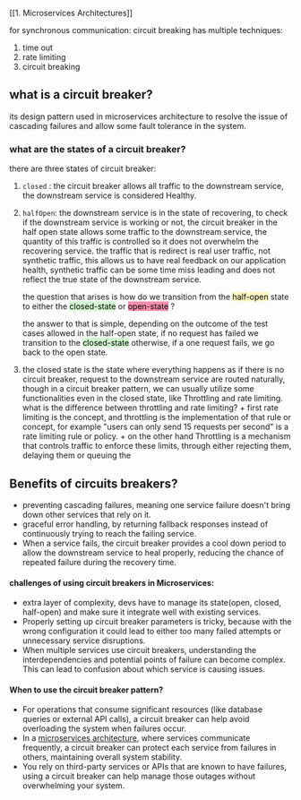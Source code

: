 [[1. Microservices Architectures]]

for synchronous communication:
circuit breaking has multiple techniques:
1. time out
2. rate limiting 
3. circuit breaking

## what is a circuit breaker?
its design pattern used in microservices architecture to resolve the issue of cascading failures and allow some fault tolerance in the system.

### what are the states of a circuit breaker?

there are three states of circuit breaker:

1. `closed` : the circuit breaker allows all traffic to the downstream service, the downstream service is considered Healthy.
2. `halfOpen`: the downstream service is in the state of recovering, to check if the downstream service is working or not, the circuit breaker in the half open state allows some traffic to the downstream service, the quantity of this traffic is controlled so it does not overwhelm the recovering service.
   the traffic that is redirect is real user traffic, not synthetic traffic, this allows us to have real feedback on our application health, synthetic traffic can be some time miss leading and does not reflect the true state of the downstream service.
   
   the question that arises is how do we transition from the <mark style="background: #FFF3A3A6;">half-open</mark> state to either the <mark style="background: #BBFABBA6;">closed-state</mark> or <mark style="background: #FF5582A6;">open-state</mark> ?
   
   the answer to that is simple, depending on the outcome of the test cases allowed in the half-open state, if no request has failed we transition to the <mark style="background: #BBFABBA6;">closed-state</mark> otherwise, if a one request fails, we go back to the open state.
3. the closed state is the state where everything happens as if there is no circuit breaker, request to the downstream service are routed naturally, though in a circuit breaker pattern, we can usually utilize some functionalities even in the closed state, like Throttling and rate limiting.
		what is the difference between throttling and rate limiting?
		+ first rate limiting is the concept, and throttling is the implementation of that rule or concept, for example "users can only send 15 requests per second" is a rate limiting rule or policy.
		+ on the other hand Throttling is a mechanism that controls traffic to enforce these limits, through either rejecting them, delaying them or queuing the 

## Benefits of circuits breakers?
+ preventing cascading failures, meaning one service failure doesn't bring down other services that rely on it.
+ graceful error handling, by returning fallback responses instead of continuously trying to reach the failing service.
+ When a service fails, the circuit breaker provides a cool down period to allow the downstream service to heal properly, reducing the chance of repeated failure during the recovery time.
  

#### challenges of using circuit breakers in Microservices:

+ extra layer of complexity, devs have to manage its state(open, closed, half-open) and make sure it integrate well with existing services.
+ Properly setting up circuit breaker parameters is tricky, because with the wrong configuration it could lead to either too many failed attempts or unnecessary service disruptions.
+ When multiple services use circuit breakers, understanding the interdependencies and potential points of failure can become complex. This can lead to confusion about which service is causing issues.


#### When to use the circuit breaker pattern?

+ For operations that consume significant resources (like database queries or external API calls), a circuit breaker can help avoid overloading the system when failures occur.
+  In a [microservices architecture](https://www.geeksforgeeks.org/microservices/), where services communicate frequently, a circuit breaker can protect each service from failures in others, maintaining overall system stability.
+ You rely on third-party services or APIs that are known to have failures, using a circuit breaker can help manage those outages without overwhelming your system.

